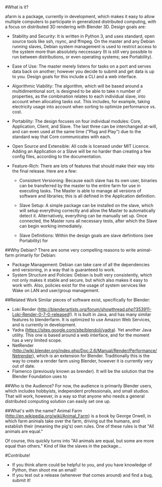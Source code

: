 #What is it?

afarm is a package, currently in development, which makes it easy to allow multiple computers to participate in generalized distributed computing, with a focus on distributed 3D rendering with Blender 3D. Design goals are:
- Stability and Security: It is written in Python 3, and uses standard, open source tools like ssh, rsync, and ffmpeg. On the master and any Debian running slaves, Debian system management is used to restrict access to the system more than absolutely neccessary (It is still very possible to run between distributions, or even operating systems; see Portability).

- Ease of Use: The master merely listens for tasks on a port and serves data back on another; however you decide to submit and get data is up to you. Design goals for this include a CLI and a web interface.

- Algorithmic Viability: The algorithm, which will be based around a multidimentional sort, is designed to be able to take n number of properties, as the combination relates to each individual slave, into account when allocating tasks out. This includes, for example, taking electricity usage into account when sorting to optimize performance vs. cost.

- Portability: The design focuses on four individual modules: Core, Application, Client, and Slave. The last three can be interchanged at-will, and can even used at the same time ("Plug and Play") due to the standard way that Core communicates with each.

- Open Source and Extensible: All code is licensed under MIT Licence. Adding an Application or a Slave will be no harder than creating a few config files, according to the documentation.

- Feature-Rich: There are lots of features that should make their way into the final release. Here are a few:
  
  - Consistent Versioning: Because each slave has its own user, binaries can be transferred by the master to the entire farm for use in executing tasks. The Master is able to manage all versions of software and libraries; this is all defined in the Application definition.

  - Slave Setup: A simple package can be installed on the slave, which will setup everything correctly and allow the Master to automatically detect it. Alternatively, everything can be manually set up. Once connected, the Master runs all necessary tests, after which the Slave can begin working immediately.

  - Slave Definitions: Within the design goals are slave definitions (see Portability) for 
  
##Why Debian?
There are some very compelling reasons to write animal-farm primarily for Debian:
- Package Management: Debian can take care of all the dependencies and versioning, in a way that is guaranteed to work.
- System Structure and Policies: Debian is built very consistently, which not only makes it stable and secure, but which also makes it easy to work with. Also, policies exist for the usage of system services like Wake on LAN and user/group management.

##Related Work
Similar pieces of software exist, specifically for Blender:
- Loki Render (http://blenderartists.org/forum/showthread.php?353911-Loki-Render-0-7-0-released!). It is built in Java, and has many similar features to blenderfarm. It is optimized to use Amazon Web Services, and is currently in development.
- Yadra (https://sites.google.com/site/blendoli/yadra). Yet another Java utility. This one is based around a web interface, and for the moment has a very limited scope.
- NetRender (http://wiki.blender.org/index.php/Doc:2.6/Manual/Render/Performance/Netrender), which is an extension for Blender. Traditionally this is the way to create a render farm using Blender, however it is currently very out of date.
- Flamenco (previously known as brender). It will be the solution that the Blender Foundation uses to 


##Who is the Audience?
For now, the audience is primarily Blender users, which includes hobbyists, independent professionals, and small studios. That will work, however, in a way so that anyone who needs a general distributed computing solution can easily set one up.

##What's with the name?
Animal Farm (http://en.wikipedia.org/wiki/Animal_Farm) is a book by George Orwell, in which farm animals take over the farm, driving out the humans, and establish their (meaning the pig's) own rules. One of these rules is that "All animals are equal."

Of course, this quickly turns into "All animals are equal, but some are more equal than others." Kind of like the slaves in the package...

#Contribute!
- If you think afarm could be helpful to you, and you have knowledge of Python, then shoot me an email!
- If you test out a release (whenever that comes around) and find a bug, submit it!
